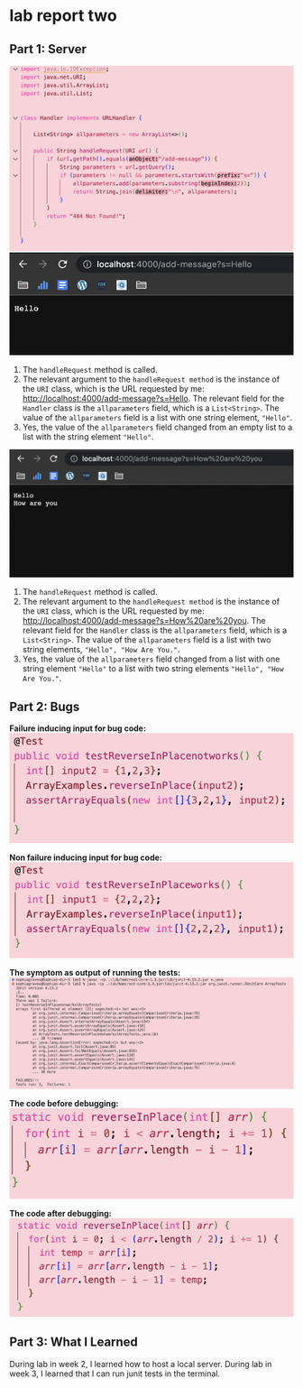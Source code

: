 # lab report two

## Part 1: Server
![Image](a.png)
![Image](c.png)
1. The `handleRequest` method is called. 
2. The relevant argument to the `handleRequest method` is the instance of the `URI` class, which is the URL requested by me: [http://localhost:4000/add-message?s=Hello](http://localhost:4000/add-message?s=Hello). The relevant field for the `Handler` class is the `allparameters` field, which is a `List<String>`. The value of the `allparameters` field is a list with one string element, `"Hello"`.
3. Yes, the value of the `allparameters` field changed from an empty list to a list with the string element `"Hello"`.

![Image](b.png)
1. The `handleRequest` method is called. 
2. The relevant argument to the `handleRequest method` is the instance of the `URI` class, which is the URL requested by me: [http://localhost:4000/add-message?s=How%20are%20you](http://localhost:4000/add-message?s=Hello). The relevant field for the `Handler` class is the `allparameters` field, which is a `List<String>`. The value of the `allparameters` field is a list with two string elements, `"Hello", "How Are You."`.
3. Yes, the value of the `allparameters` field changed from a list with one string element `"Hello"` to a list with two string elements `"Hello", "How Are You."`.

## Part 2: Bugs
**Failure inducing input for bug code:**
![Image](one.png)

**Non failure inducing input for bug code:**
![Image](two.png)

**The symptom as output of running the tests:**
![Image](three.png)

**The code before debugging:**
![Image](four.png)

**The code after debugging:**
![Image](five.png)

## Part 3: What I Learned 
During lab in week 2, I learned how to host a local server. During lab in week 3, I learned that I can run junit tests in the terminal. 
